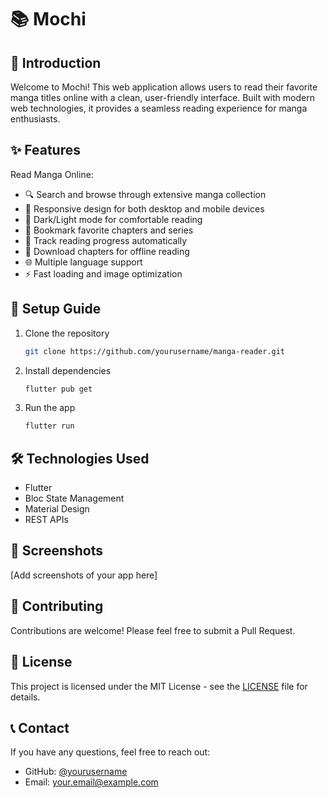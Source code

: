 # 📚 Mochi

## 📖 Introduction
Welcome to Mochi! This web application allows users to read their favorite manga titles online with a clean, user-friendly interface. Built with modern web technologies, it provides a seamless reading experience for manga enthusiasts.

## ✨ Features
Read Manga Online:
- 🔍 Search and browse through extensive manga collection
- 📱 Responsive design for both desktop and mobile devices
- 🌙 Dark/Light mode for comfortable reading
- 📑 Bookmark favorite chapters and series
- 🔄 Track reading progress automatically
- 💾 Download chapters for offline reading
- 🌐 Multiple language support
- ⚡ Fast loading and image optimization

## 🚀 Setup Guide
1. Clone the repository
   ```bash
   git clone https://github.com/yourusername/manga-reader.git
   ```
2. Install dependencies
   ```bash
   flutter pub get
   ```
3. Run the app
   ```bash
   flutter run
   ```

## 🛠️ Technologies Used
- Flutter
- Bloc State Management
- Material Design
- REST APIs

## 📱 Screenshots
[Add screenshots of your app here]

## 🤝 Contributing
Contributions are welcome! Please feel free to submit a Pull Request.

## 📄 License
This project is licensed under the MIT License - see the [LICENSE](LICENSE) file for details.

## 📞 Contact
If you have any questions, feel free to reach out:
- GitHub: [@yourusername](https://github.com/yourusername)
- Email: your.email@example.com
